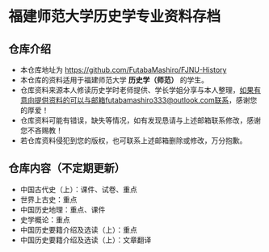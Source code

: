 # 福建师范大学历史学专业资料存档


## 仓库介绍
- 本仓库地址为 https://github.com/FutabaMashiro/FJNU-History
- 本仓库的资料适用于福建师范大学 **历史学（师范）** 的学生。
- 仓库资料来源本人修读历史学时老师提供、学长学姐分享与本人整理，如果有意向提供资料的可以与邮箱futabamashiro333@outlook.com联系，感谢您的厚爱！
- 仓库资料可能有错误，缺失等情况，如有发现恳请与上述邮箱联系修改，感谢您不吝赐教！
- 若仓库资料侵犯到您的版权，也可联系上述邮箱删除或修改，万分抱歉。

## 仓库内容（不定期更新）
- 中国古代史（上）：课件、试卷、重点
- 世界上古史：重点
- 中国历史地理：重点、课件
- 史学概论：重点
- 中国历史要籍介绍及选读（上）：重点
- 中国历史要籍介绍及选读（上）：文章翻译
